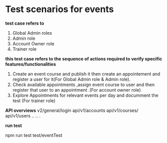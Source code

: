 # Test scenarios for events 

**test case refers to**

1.  Global Admin roles
2.  Admin role
3.  Account Owner role
4.  Trainer role

**this test case refers to the sequence of actions required to verify  specific features/functionalities** 

1. Create an event course and publish it then create an appointement and register a user for it(For Global Admin role & Admin role). 
2. Check available appointments ,assign event course to user and then register that user to an appointment .(For account owner role)
3. Explore Appointments for relevant events per day and documment the test (For trainer role)

**API overviews** 
v2/general/login
api/v1/accounts 
api/v1/courses/
api/v1/users
..
..
.

**run test** 

npm run test test/eventTest
